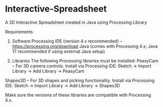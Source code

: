 # Interactive-Spreadsheet
A 3D Interactive Spreadsheet created in Java using Processing Library

Requirements
1. Software
Processing IDE (version 4.x recommended) – https://processing.org/download
Java (comes with Processing 4.x; Java 17 recommended if using external Java setup)

2. Libraries
The following Processing libraries must be installed:
PeasyCam – For 3D camera controls.
Install via Processing IDE: Sketch → Import Library → Add Library → PeasyCam

Shapes3D – For 3D shapes and picking functionality.
Install via Processing IDE: Sketch → Import Library → Add Library → Shapes3D

Make sure the versions of these libraries are compatible with Processing 4.x.
